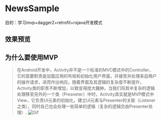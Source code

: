 # NewsSample
目的：学习mvp+dagger2+retrofit+rxjava开发模式
## 效果预览

## 为什么要使用MVP

> 在Android开发中，Activity并不是一个标准的MVC模式中的Controller，它的首要职责是加载应用的布局和初始化用户界面，并接受并处理来自用户的操作请求，进而作出响应。随着界面及其逻辑的复杂度不断提升，Activity类的职责不断增加，以致变得庞大臃肿。当我们将其中复杂的逻辑处理移至另外的一个类（Presneter）中时，Activity其实就是MVP模式中View，它负责UI元素的初始化，建立UI元素与Presenter的关联（Listener之类），同时自己也会处理一些简单的逻辑（复杂的逻辑交由Presenter处理）.
![Gif](http://img.blog.csdn.net/20150309135723885?watermark/2/text/aHR0cDovL2Jsb2cuY3Nkbi5uZXQvdmVjdG9yX3lp/font/5a6L5L2T/fontsize/400/fill/I0JBQkFCMA==/dissolve/70/gravity/SouthEast)
